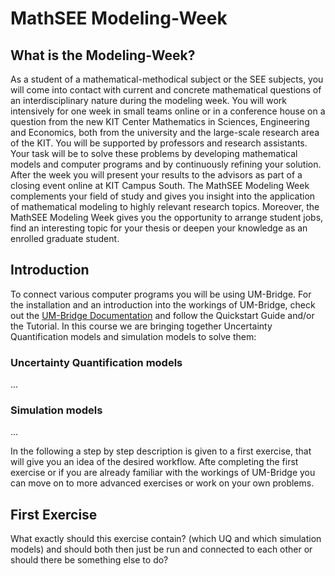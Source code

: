 # MathSEE Modeling-Week
## What is the Modeling-Week?
As a student of a mathematical-methodical subject or the SEE subjects, you will come into contact with current and concrete mathematical questions of an interdisciplinary nature during the modeling week. You will work intensively for one week in small teams online or in a conference house on a question from the new KIT Center Mathematics in Sciences, Engineering and Economics, both from the university and the large-scale research area of the KIT. You will be supported by professors and research assistants. Your task will be to solve these problems by developing mathematical models and computer programs and by continuously refining your solution. After the week you will present your results to the advisors as part of a closing event online at KIT Campus South. The MathSEE Modeling Week complements your field of study and gives you insight into the application of mathematical modeling to highly relevant research topics. Moreover, the MathSEE Modeling Week gives you the opportunity to arrange student jobs, find an interesting topic for your thesis or deepen your knowledge as an enrolled graduate student.
## Introduction
To connect various computer programs you will be using UM-Bridge. For the installation and an introduction into the workings of UM-Bridge, check out the [UM-Bridge Documentation](https://um-bridge-benchmarks.readthedocs.io/en/docs/index.html) and follow the Quickstart Guide and/or the Tutorial.
In this course we are bringing together Uncertainty Quantification models and simulation models to solve them:
### Uncertainty Quantification models
...
### Simulation models
...

In the following a step by step description is given to a first exercise, that will give you an idea of the desired workflow. Afte completing the first exercise or if you are already familiar with the workings of UM-Bridge you can move on to more advanced exercises or work on your own problems. 

## First Exercise
What exactly should this exercise contain? (which UQ and which simulation models)
and should both then just be run and connected to each other or should there be something else to do? 


